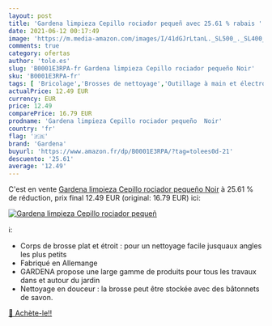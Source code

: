 ```yaml
---
layout: post
title: 'Gardena limpieza Cepillo rociador pequeñ avec 25.61 % rabais '
date: 2021-06-12 00:17:49
image: 'https://m.media-amazon.com/images/I/41dGJrLtanL._SL500_._SL400_.jpg'
comments: true
category: ofertas
author: 'tole.es'
slug: 'B0001E3RPA-fr Gardena limpieza Cepillo rociador pequeño Noir'
sku: 'B0001E3RPA-fr'
tags: [ 'Bricolage','Brosses de nettoyage','Outillage à main et électroportatif','Outils de nettoyage','gardena', ]
actualPrice: 12.49 EUR
currency: EUR
price: 12.49
comparePrice: 16.79 EUR
prodname: 'Gardena limpieza Cepillo rociador pequeño  Noir'
country: 'fr'
flag: '🇫🇷'
brand: 'Gardena'
buyurl: 'https://www.amazon.fr/dp/B0001E3RPA/?tag=tolees0d-21'
descuento: '25.61'
average: '12.49'
---
```


C'est en vente [Gardena limpieza Cepillo rociador pequeño  Noir](https://www.amazon.fr/dp/B0001E3RPA/?tag=tolees0d-21)  à  25.61 % de réduction, prix final  12.49 EUR (original: 16.79 EUR) ici:

[![Gardena limpieza Cepillo rociador pequeñ](https://m.media-amazon.com/images/I/41dGJrLtanL._SL500_._SL400_.jpg)](https://www.amazon.fr/dp/B0001E3RPA/?tag=tolees0d-21)

ℹ️:

- Corps de brosse plat et étroit : pour un nettoyage facile jusquaux angles les plus petits
- Fabriqué en Allemange
- GARDENA propose une large gamme de produits pour tous les travaux dans et autour du jardin
- Nettoyage en douceur : la brosse peut être stockée avec des bâtonnets de savon.

[🛒 Achète-le!!](https://www.amazon.fr/dp/B0001E3RPA/?tag=tolees0d-21)
